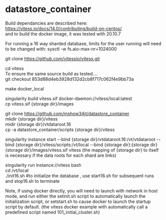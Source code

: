 # datastore_container

Build dependancies are described here:  
https://vitess.io/docs/14.0/contributing/build-on-centos/  
and to build the docker image, it was tested with 20.10.7  

For running a 16 way sharded database, limits for the user running will need to be changed with:
sysctl -w fs.aio-max-nr=1024000

git clone https://github.com/vitessio/vitess.git  

cd vitess  
To ensure the same source build as tested....  
git checkout 853d88d4eb3928d132d2cb8f717c062f4e9bb73a  

make docker_local  

singularity build vitess.sif docker-daemon://vitess/local:latest  
cp vitess.sif {storage dir}/images  


git clone https://github.com/mshow34jt/datastore_container  
mkdir {storage dir}/vitess  
midir {storage dir}/vtdataroot.16  
cp -a datastore_container/scripts {storage dir}/vitess  

singularity instance start  --bind {storage dir}/vtdataroot.16:/vt/vtdataroot --bind {storage dir}/vitess/scripts:/vt/local --bind {storage dir}:{storage dir} {storage dir}/images/vitess.sif vitess 
(the mapping of {storage dir} to itself is necessary if the data roots for each shard are links)

 singularity run instance://vitess bash  
 cd /vt/local  
 ./init16.sh #to initialize the database , use start16.sh for subsequent runs and stop16.sh to terminate  

Note, if using docker directly, you will need to launch with network in host mode, and run either the setinit.sh script to automatically launch the initialization script, or setstart.sh to cause docker to launch the startup script by default. (the vitess docker example with automatically call a predefined script named 101_initial_cluster.sh)  
